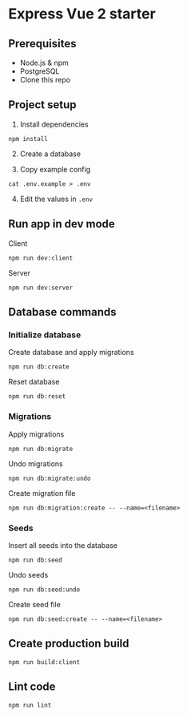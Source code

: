 # Express Vue 2 starter

## Prerequisites
- Node.js & npm
- PostgreSQL
- Clone this repo

## Project setup

1. Install dependencies
```
npm install
```
2. Create a database

3. Copy example config
```
cat .env.example > .env
```
4. Edit the values in `.env`


## Run app in dev mode

Client
```
npm run dev:client
```
Server
```
npm run dev:server
```


## Database commands

### Initialize database
Create database and apply migrations
```
npm run db:create
```
Reset database
```
npm run db:reset
```

### Migrations
Apply migrations
```
npm run db:migrate
```
Undo migrations
```
npm run db:migrate:undo
```
Create migration file
```
npm run db:migration:create -- --name=<filename>
```
### Seeds
Insert all seeds into the database
```
npm run db:seed
```
Undo seeds
```
npm run db:seed:undo
```
Create seed file
```
npm run db:seed:create -- --name=<filename>
```

## Create production build
```
npm run build:client
```


## Lint code
```
npm run lint
```

